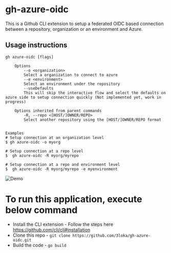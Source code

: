 # gh-azure-oidc
This is a Github CLI extension to setup a federated OIDC based connection between a repository, organization or an environment and Azure. 

## Usage instructions
```
gh azure-oidc [flags]

    Options
        --o <organization>
        Select a organization to connect to azure
        --e <environment>
        Select an environment under the repository 
        --useDefaults
        This will skip the interactive flow and select the defaults on azure side to setup connection quickly (Not implemented yet, work in progress)

    Options inherited from parent commands
        -R, --repo <[HOST/]OWNER/REPO>
        Select another repository using the [HOST/]OWNER/REPO format


Examples
# Setup connection at an organization level
$ gh azure-oidc -o myorg

# Setup connection at a repo level
$  gh azure-oidc -R myorg/myrepo

# Setup connection at a repo and environment level
$  gh azure-oidc -R myorg/myrepo -e myenvironment

```

![Demo](https://github.com/3loka/gh-azure-oidc/blob/main/azure-cli-demo.gif)

# To run this application, execute below command
- Install the CLI extension - Follow the steps here https://github.com/cli/cli#installation
- Clone this repo - `git clone https://github.com/3loka/gh-azure-oidc.git`
- Build the code - `go build`


